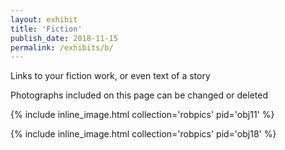 ```yaml
---
layout: exhibit
title: 'Fiction'
publish_date: 2018-11-15
permalink: /exhibits/b/
---
```

Links to your fiction work, or even text of a story

Photographs included on this page can be changed or deleted

{% include inline_image.html collection='robpics' pid='obj11' %}



{% include inline_image.html collection='robpics' pid='obj18' %}
